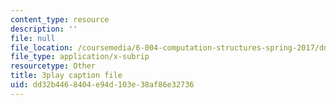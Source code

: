 ```yaml
---
content_type: resource
description: ''
file: null
file_location: /coursemedia/6-004-computation-structures-spring-2017/dd32b4468404e94d103e38af86e32736_UDow47-q5KI.srt
file_type: application/x-subrip
resourcetype: Other
title: 3play caption file
uid: dd32b446-8404-e94d-103e-38af86e32736
---
```

